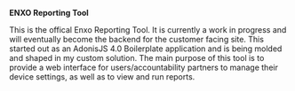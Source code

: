 

**ENXO Reporting Tool**

This is the offical Enxo Reporting Tool.  It is currently a work in progress and will eventually become the backend for the customer facing site.  This started out as an AdonisJS 4.0 Boilerplate application and is being molded and shaped in my custom solution.  The main purpose of this tool is to provide a web interface for users/accountability partners to manage their device settings, as well as to view and run reports.